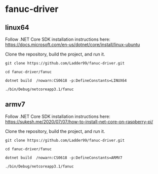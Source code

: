 # fanuc-driver

## linux64

Follow .NET Core SDK installation instructions here: https://docs.microsoft.com/en-us/dotnet/core/install/linux-ubuntu

Clone the repository, build the project, and run it.

```  
git clone https://github.com/Ladder99/fanuc-driver.git  

cd fanuc-driver/fanuc  

dotnet build  /nowarn:CS0618 -p:DefineConstants=LINUX64 

./bin/Debug/netcoreapp3.1/fanuc  
```

## armv7
  
Follow .NET Core SDK installation instructions here: https://sukesh.me/2020/07/07/how-to-install-net-core-on-raspberry-pi/

Clone the repository, build the project, and run it.

```  
git clone https://github.com/Ladder99/fanuc-driver.git  

cd fanuc-driver/fanuc  

dotnet build  /nowarn:CS0618 -p:DefineConstants=ARMV7  

./bin/Debug/netcoreapp3.1/fanuc  
```
